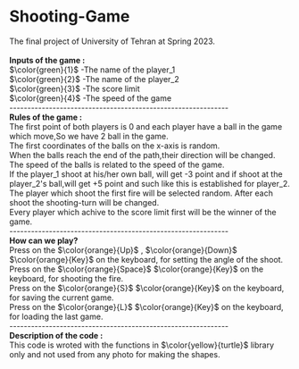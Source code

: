 # Shooting-Game
The final project of University of Tehran at Spring 2023.</br></br>
<b>Inputs of the game :</b></br>
$\color{green}{1}$ -The name of the player_1</br>
$\color{green}{2}$ -The name of the player_2</br>
$\color{green}{3}$ -The score limit</br>
$\color{green}{4}$ -The speed of the game</br>
-------------------------------------------------------------</br>
<b>Rules of the game :</b></br>
The first point of both players is 0 and each player have a ball in the game which move,So we have 2 ball in the game.</br>
The first coordinates of the balls on the x-axis is random.</br>
When the balls reach the end of the path,their direction will be changed.</br>
The speed of the balls is related to the speed of the game.</br>
If the player_1 shoot at his/her own ball, will get -3 point and if shoot at the player_2's ball,will get +5 point and such like this is established for player_2.</br>
The player which shoot the first fire will be selected random. After each shoot the shooting-turn will be changed.</br>
Every player which achive to the score limit first will be the winner of the game.<br>
-------------------------------------------------------------</br>
<b>How can we play? </b></br>
Press on the $\color{orange}{Up}$ , $\color{orange}{Down}$ $\color{orange}{Key}$ on the keyboard, for setting the angle of the shoot.</br>
Press on the $\color{orange}{Space}$ $\color{orange}{Key}$ on the keyboard, for shooting the fire.</br>
Press on the $\color{orange}{S}$ $\color{orange}{Key}$ on the keyboard, for saving the current game.</br>
Press on the $\color{orange}{L}$ $\color{orange}{Key}$ on the keyboard, for loading the last game.</br>
-------------------------------------------------------------</br>
<b>Description of the code :</b></br>
This code is wroted with the functions in $\color{yellow}{turtle}$ library only and not used from any photo for making the shapes.

